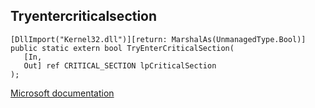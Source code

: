 ## Tryentercriticalsection

```
[DllImport("Kernel32.dll")][return: MarshalAs(UnmanagedType.Bool)]
public static extern bool TryEnterCriticalSection(
   [In,
   Out] ref CRITICAL_SECTION lpCriticalSection
);
```

[Microsoft documentation](https://docs.microsoft.com/en-us/windows/win32/api/synchapi/nf-synchapi-tryentercriticalsection)
